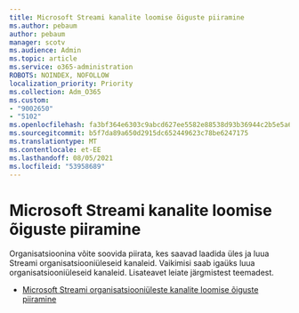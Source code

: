 ```yaml
---
title: Microsoft Streami kanalite loomise õiguste piiramine
ms.author: pebaum
author: pebaum
manager: scotv
ms.audience: Admin
ms.topic: article
ms.service: o365-administration
ROBOTS: NOINDEX, NOFOLLOW
localization_priority: Priority
ms.collection: Adm_O365
ms.custom:
- "9002650"
- "5102"
ms.openlocfilehash: fa3bf364e6303c9abcd627ee5582e88538d93b36944c2b5e5a6e1bedeee630cc
ms.sourcegitcommit: b5f7da89a650d2915dc652449623c78be6247175
ms.translationtype: MT
ms.contentlocale: et-EE
ms.lasthandoff: 08/05/2021
ms.locfileid: "53958689"
---
```

# <a name="restrict-who-can-create-channels-in-microsoft-stream"></a>Microsoft Streami kanalite loomise õiguste piiramine

Organisatsioonina võite soovida piirata, kes saavad laadida üles ja luua Streami organisatsiooniüleseid kanaleid. Vaikimisi saab igaüks luua organisatsiooniüleseid kanaleid. Lisateavet leiate järgmistest teemadest.

- [Microsoft Streami organisatsiooniüleste kanalite loomise õiguste piiramine](https://docs.microsoft.com/stream/restrict-companywide-channels)
